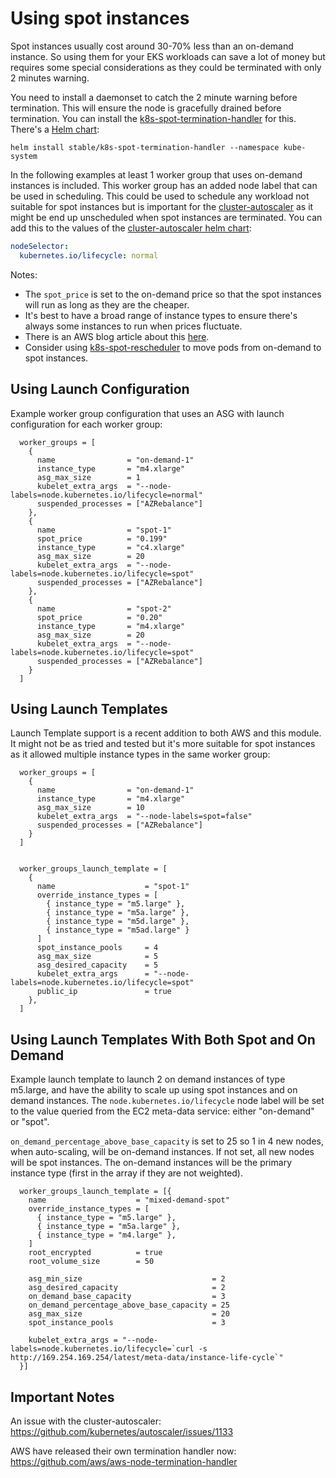 # Using spot instances

Spot instances usually cost around 30-70% less than an on-demand instance. So using them for your EKS workloads can save a lot of money but requires some special considerations as they could be terminated with only 2 minutes warning.

You need to install a daemonset to catch the 2 minute warning before termination. This will ensure the node is gracefully drained before termination. You can install the [k8s-spot-termination-handler](https://github.com/kube-aws/kube-spot-termination-notice-handler) for this. There's a [Helm chart](https://github.com/helm/charts/tree/master/stable/k8s-spot-termination-handler):

```
helm install stable/k8s-spot-termination-handler --namespace kube-system
```

In the following examples at least 1 worker group that uses on-demand instances is included. This worker group has an added node label that can be used in scheduling. This could be used to schedule any workload not suitable for spot instances but is important for the [cluster-autoscaler](https://github.com/kubernetes/autoscaler/tree/master/cluster-autoscaler) as it might be end up unscheduled when spot instances are terminated. You can add this to the values of the [cluster-autoscaler helm chart](https://github.com/kubernetes/autoscaler/tree/master/charts/cluster-autoscaler-chart):

```yaml
nodeSelector:
  kubernetes.io/lifecycle: normal
```

Notes:

- The `spot_price` is set to the on-demand price so that the spot instances will run as long as they are the cheaper.
- It's best to have a broad range of instance types to ensure there's always some instances to run when prices fluctuate.
- There is an AWS blog article about this [here](https://aws.amazon.com/blogs/compute/run-your-kubernetes-workloads-on-amazon-ec2-spot-instances-with-amazon-eks/).
- Consider using [k8s-spot-rescheduler](https://github.com/pusher/k8s-spot-rescheduler) to move pods from on-demand to spot instances.

## Using Launch Configuration

Example worker group configuration that uses an ASG with launch configuration for each worker group:

```hcl
  worker_groups = [
    {
      name                = "on-demand-1"
      instance_type       = "m4.xlarge"
      asg_max_size        = 1
      kubelet_extra_args  = "--node-labels=node.kubernetes.io/lifecycle=normal"
      suspended_processes = ["AZRebalance"]
    },
    {
      name                = "spot-1"
      spot_price          = "0.199"
      instance_type       = "c4.xlarge"
      asg_max_size        = 20
      kubelet_extra_args  = "--node-labels=node.kubernetes.io/lifecycle=spot"
      suspended_processes = ["AZRebalance"]
    },
    {
      name                = "spot-2"
      spot_price          = "0.20"
      instance_type       = "m4.xlarge"
      asg_max_size        = 20
      kubelet_extra_args  = "--node-labels=node.kubernetes.io/lifecycle=spot"
      suspended_processes = ["AZRebalance"]
    }
  ]
```

## Using Launch Templates

Launch Template support is a recent addition to both AWS and this module. It might not be as tried and tested but it's more suitable for spot instances as it allowed multiple instance types in the same worker group:

```hcl
  worker_groups = [
    {
      name                = "on-demand-1"
      instance_type       = "m4.xlarge"
      asg_max_size        = 10
      kubelet_extra_args  = "--node-labels=spot=false"
      suspended_processes = ["AZRebalance"]
    }
  ]


  worker_groups_launch_template = [
    {
      name                    = "spot-1"
      override_instance_types = [
        { instance_type = "m5.large" },
        { instance_type = "m5a.large" },
        { instance_type = "m5d.large" },
        { instance_type = "m5ad.large" }
      ]
      spot_instance_pools     = 4
      asg_max_size            = 5
      asg_desired_capacity    = 5
      kubelet_extra_args      = "--node-labels=node.kubernetes.io/lifecycle=spot"
      public_ip               = true
    },
  ]
```

## Using Launch Templates With Both Spot and On Demand

Example launch template to launch 2 on demand instances of type m5.large, and have the ability to scale up using spot instances and on demand instances. The `node.kubernetes.io/lifecycle` node label will be set to the value queried from the EC2 meta-data service: either "on-demand" or "spot".

`on_demand_percentage_above_base_capacity` is set to 25 so 1 in 4 new nodes, when auto-scaling, will be on-demand instances. If not set, all new nodes will be spot instances. The on-demand instances will be the primary instance type (first in the array if they are not weighted).

```hcl
  worker_groups_launch_template = [{
    name                    = "mixed-demand-spot"
    override_instance_types = [
      { instance_type = "m5.large" },
      { instance_type = "m5a.large" },
      { instance_type = "m4.large" },
    ]
    root_encrypted          = true
    root_volume_size        = 50

    asg_min_size                             = 2
    asg_desired_capacity                     = 2
    on_demand_base_capacity                  = 3
    on_demand_percentage_above_base_capacity = 25
    asg_max_size                             = 20
    spot_instance_pools                      = 3

    kubelet_extra_args = "--node-labels=node.kubernetes.io/lifecycle=`curl -s http://169.254.169.254/latest/meta-data/instance-life-cycle`"
  }]
```

## Important Notes

An issue with the cluster-autoscaler: https://github.com/kubernetes/autoscaler/issues/1133

AWS have released their own termination handler now: https://github.com/aws/aws-node-termination-handler
